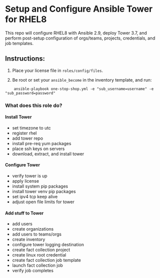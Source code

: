 # Setup and Configure Ansible Tower for RHEL8

This repo will configure RHEL8 with Ansible 2.9, deploy Tower 3.7, and perform post-setup configuration of orgs/teams, projects, credentials, and job templates.

## Instructions:

1. Place your license file in `roles/config/files`.

2. Be root or set your `ansible_become` in the inventory template, and run:

```
    ansible-playbook one-stop-shop.yml -e "sub_username=username" -e "sub_password=password"
```

### What does this role do?

#### Install Tower
- set timezone to utc
- register rhel
- add tower repo
- install pre-req yum packages
- place ssh keys on servers
- download, extract, and install tower

#### Configure Tower
- verify tower is up
- apply license
- install system pip packages
- install tower venv pip packages
- set ipv4 tcp keep alive
- adjust open file limits for tower

#### Add stuff to Tower
- add users
- create organizations
- add users to teams/orgs
- create inventory
- configure tower logging destination
- create fact collection project
- create linux root credential
- create fact collection job template
- launch fact collection job
- verify job completes
